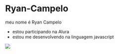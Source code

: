 # Ryan-Campelo

meu nome é Ryan Campelo

- estou participando na Alura
- estou me desenvolvendo na linguagem javascript

![](https://media.tenor.com/G6a837fJZr8AAAAM/smile-creepy-smile.gif)
